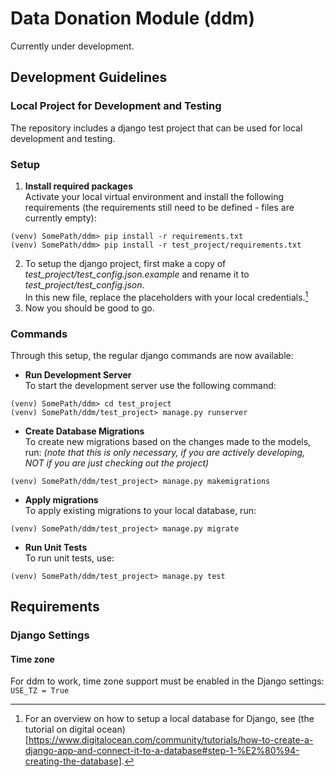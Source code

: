 # Data Donation Module (ddm)
Currently under development.

## Development Guidelines
### Local Project for Development and Testing
The repository includes a django test project that can be used for local development and testing.

### Setup

1. **Install required packages** \
Activate your local virtual environment and install the following requirements
(the requirements still need to be defined - files are currently empty):
```
(venv) SomePath/ddm> pip install -r requirements.txt
(venv) SomePath/ddm> pip install -r test_project/requirements.txt
```
2. To setup the django project, first make a copy of *test_project/test_config.json.example* and rename it to *test_project/test_config.json*. \
In this new file, replace the placeholders with your local credentials.[^1]
3. Now you should be good to go.


### Commands
Through this setup, the regular django commands are now available:

- **Run Development Server** \
To start the development server use the following command:
```
(venv) SomePath/ddm> cd test_project
(venv) SomePath/ddm/test_project> manage.py runserver
```
- **Create Database Migrations** \
To create new migrations based on the changes made to the models, run: *(note that this is only necessary, if you are actively developing, NOT if you are just checking out the project)*
```
(venv) SomePath/ddm/test_project> manage.py makemigrations
```

- **Apply migrations** \
To apply existing migrations to your local database, run:
```
(venv) SomePath/ddm/test_project> manage.py migrate
```
- **Run Unit Tests** \
To run unit tests, use:
```
(venv) SomePath/ddm/test_project> manage.py test
```


## Requirements

### Django Settings

#### Time zone
For ddm to work, time zone support must be enabled in the Django settings: 
`USE_TZ = True`


[^1]: For an overview on how to setup a local database for Django, see (the tutorial on digital ocean) [https://www.digitalocean.com/community/tutorials/how-to-create-a-django-app-and-connect-it-to-a-database#step-1-%E2%80%94-creating-the-database].
